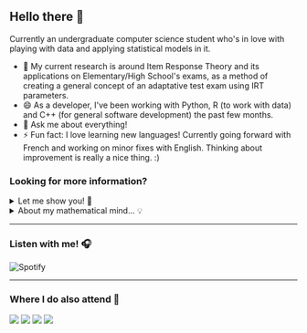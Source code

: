 ## Hello there 👋

Currently an undergraduate computer science student who's in love with playing with data and applying statistical models in it.

- 🌱 My current research is around Item Response Theory and its applications on Elementary/High School's exams, as a method of creating a general concept of an adaptative test exam using IRT parameters. 
- 😄 As a developer, I've been working with Python, R (to work with data) and C++ (for general software development) the past few months.
- 💬 Ask me about everything!
- ⚡ Fun fact: I love learning new languages! Currently going forward with French and working on minor fixes with English. Thinking about improvement is really a nice thing. :)

### Looking for more information?
<details>
  <summary>
    Let me show you! 👀
  </summary>

#### Had worked with
<img height="35" width="35" src="https://raw.githubusercontent.com/github/explore/80688e429a7d4ef2fca1e82350fe8e3517d3494d/topics/python/python.png" /> <img height="35" width="35" src="c-programming.svg"> <img height="35" width="35" src="java-svgrepo-com.svg"> <img height="35" width="35" src="https://plugins.jetbrains.com/files/9759/86800/icon/META-INF_pluginIcon.svg"> <img height="35" width="35" src="https://upload.wikimedia.org/wikipedia/commons/thumb/3/3f/Git_icon.svg/1024px-Git_icon.svg.png"> <img height="35" width="35" src="https://raw.githubusercontent.com/github/explore/180320cffc25f4ed1bbdfd33d4db3a66eeeeb358/topics/cpp/cpp.png"/> <img height="35" width="35" src="https://raw.githubusercontent.com/github/explore/80688e429a7d4ef2fca1e82350fe8e3517d3494d/topics/r/r.png"/>


  ![Metrics](https://metrics.lecoq.io/natan-dot-com?template=classic&languages=1&languages.colors=github&languages.threshold=0%25&config.timezone=America%2FSao_Paulo&config.animated=true)
</details>

<details>
  <summary>
    About my mathematical mind... 💡
  </summary>

#### Besides I'm not undergraduating in Mathematics, I still study maths as a hobby.

I used to love maths since when I was in High School. After getting into university I could say I met up what **real** maths is and then my interest in it just grew up! Almost all of my study moments in maths happen outside the university and I think it's doing really good for academic pourposes.

I could also point some of the areas I'm most interested in:
- General Statistics and Probability
- Discrete Mathematics and Graph Theory
- Abstract and Linear Algebra


It's certainly the science field which gets me excited the most. :)

</details>

---

### Listen with me! 🎧
![Spotify](https://novatorem-eosin-delta.vercel.app/api/spotify)

---

### Where I do also attend 💬
[<img src="https://img.shields.io/badge/-Telegram-lightgrey" />](https://t.me/Natansh) [<img src="https://img.shields.io/badge/-LinkedIn-blue" />](https://www.linkedin.com/in/natan-sanches-0b79961bb/) [<img src="https://img.shields.io/badge/-Reddit-red">](https://www.reddit.com/user/PointlessAza) [<img src="https://img.shields.io/badge/-Goodreads-orange">](https://www.goodreads.com/user/show/127088506-natan)

<!--
**natan-dot-com/natan-dot-com** is a ✨ _special_ ✨ repository because its `README.md` (this file) appears on your GitHub profile.
